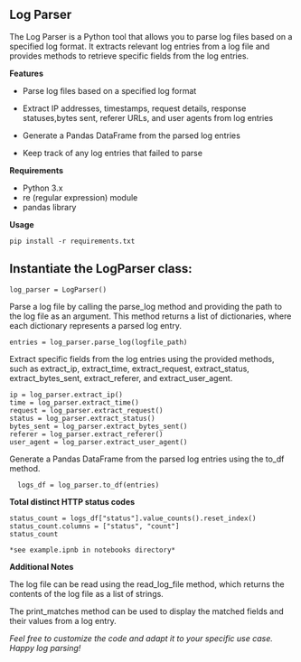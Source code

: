 ## Log Parser

The Log Parser is a Python tool that allows you to parse log files based on a specified log format. It extracts relevant log entries from a log file and provides methods to retrieve specific fields from the log entries.

**Features**

 - Parse log files based on a specified log format
   
 - Extract IP addresses, timestamps, request details, response statuses,bytes sent, referer URLs, and user agents from log entries
 - Generate a Pandas DataFrame from the parsed log entries
 - Keep track of any log entries that failed to parse


**Requirements**

   - Python 3.x
 - re (regular expression) module
 - pandas library
 
**Usage**

    pip install -r requirements.txt


## Instantiate the LogParser class:

    log_parser = LogParser()

Parse a log file by calling the parse_log method and providing the path to the log file as an argument. This method returns a list of dictionaries, where each dictionary represents a parsed log entry.

    entries = log_parser.parse_log(logfile_path)

Extract specific fields from the log entries using the provided methods, such as extract_ip, extract_time, extract_request, extract_status, extract_bytes_sent, extract_referer, and extract_user_agent.

    ip = log_parser.extract_ip()
    time = log_parser.extract_time()
    request = log_parser.extract_request()
    status = log_parser.extract_status()
    bytes_sent = log_parser.extract_bytes_sent()
    referer = log_parser.extract_referer()
    user_agent = log_parser.extract_user_agent()

  Generate a Pandas DataFrame from the parsed log entries using the to_df method.

      logs_df = log_parser.to_df(entries)

  **Total distinct HTTP status codes**

    status_count = logs_df["status"].value_counts().reset_index()
    status_count.columns = ["status", "count"]
    status_count

    *see example.ipnb in notebooks directory*



**Additional Notes**

The log file can be read using the read_log_file method, which returns the contents of the log file as a list of strings.

The print_matches method can be used to display the matched fields and their values from a log entry.

*Feel free to customize the code and adapt it to your specific use case. Happy log parsing!*
